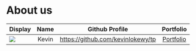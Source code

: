 # About us

Display |   Name   | Github Profile | Portfolio 
--------|:--------:|:--------------:|:---------:
![](https://via.placeholder.com/100.png?text=Photo) |  Kevin   | https://github.com/kevinlokewy/tp | [Portfolio](docs/team/kevin.md)
